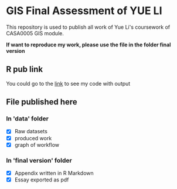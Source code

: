 # GIS Final Assessment of YUE LI

This repository is used to publish all work of Yue Li's coursework of CASA0005 GIS module.

**If want to reproduce my work, please use the file in the folder final version**

## R pub link
You could go to the [link](https://rpubs.com/amberyli/GISappendix) to see my code with output

## File published here

### In 'data' folder
- [x] Raw datasets
- [x] produced work
- [x] graph of workflow

### In 'final version' folder

- [x] Appendix written in R Markdown
- [x] Essay exported as pdf
